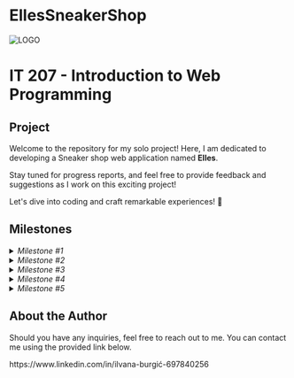 # EllesSneakerShop
![LOGO](https://github.com/ilvanaburgic/EllesSneakerShop/assets/118178331/219cc17b-73cd-497a-a4bf-68d91cad306d)


<h1>IT 207 - Introduction to Web Programming</h1>

<h2>Project</h2>

<p>Welcome to the repository for my solo project! Here, I am dedicated to developing a Sneaker shop web application named <strong>Elles</strong>.

Stay tuned for progress reports, and feel free to provide feedback and suggestions as I work on this exciting project!

Let's dive into coding and craft remarkable experiences! 🚀</p>

<h2>Milestones</h2>

<details>
  <summary><em>Milestone #1</em></summary>

  <h4>Frontend components of the application are:</h4>
  <ul>

  </ul>
</details>

<details>
  <summary><em>Milestone #2</em></summary>
  <p>In progress...</p>
</details>

<details>
  <summary><em>Milestone #3</em></summary>
  <p>In progress...</p>
</details>

<details>
  <summary><em>Milestone #4</em></summary>
  <p>In progress...</p>
</details>

<details>
  <summary><em>Milestone #5</em></summary>
  <p>In progress...</p>
</details>

<h2>About the Author</h2>
<p></p>Should you have any inquiries, feel free to reach out to me. You can contact me using the provided link below. <br></p>
https://www.linkedin.com/in/ilvana-burgić-697840256

